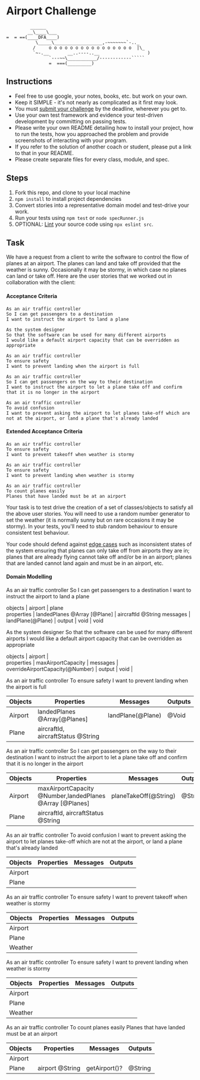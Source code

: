 # Airport Challenge

``````
         ______
        __\____\___
=  = ==(____DFA____)
           \_____\__________________,-~~~~~~~`-.._
          /     o o o o o o o o o o o o o o o o  |\_
          `~-.__       __..----..__                  )
                `---~~\___________/------------`````
                =  ===(_________)

``````

## Instructions

- Feel free to use google, your notes, books, etc. but work on your own.
- Keep it SIMPLE - it's not nearly as complicated as it first may look.
- You must [submit your challenge](https://airtable.com/shrUGm2T8TYCFAmjN) by the deadline, wherever you get to.
- Use your own test framework and evidence your test-driven development by committing on passing tests.
- Please write your own README detailing how to install your project, how to run the tests, how you approached the problem and provide screenshots of interacting with your program.
- If you refer to the solution of another coach or student, please put a link to that in your README.
- Please create separate files for every class, module, and spec.

## Steps

1. Fork this repo, and clone to your local machine
2. `npm install` to install project dependencies
3. Convert stories into a representative domain model and test-drive your work.
4. Run your tests using `npm test` or `node specRunner.js`
5. OPTIONAL: [Lint](https://eslint.org/docs/user-guide/getting-started) your source code using `npx eslint src`.

## Task

We have a request from a client to write the software to control the flow of planes at an airport. The planes can land and take off provided that the weather is sunny. Occasionally it may be stormy, in which case no planes can land or take off. Here are the user stories that we worked out in collaboration with the client:

#### Acceptance Criteria

```
As an air traffic controller
So I can get passengers to a destination
I want to instruct the airport to land a plane

As the system designer
So that the software can be used for many different airports
I would like a default airport capacity that can be overridden as appropriate

As an air traffic controller
To ensure safety
I want to prevent landing when the airport is full

As an air traffic controller
So I can get passengers on the way to their destination
I want to instruct the airport to let a plane take off and confirm that it is no longer in the airport

As an air traffic controller
To avoid confusion
I want to prevent asking the airport to let planes take-off which are not at the airport, or land a plane that's already landed
```

#### Extended Acceptance Criteria

```
As an air traffic controller
To ensure safety
I want to prevent takeoff when weather is stormy

As an air traffic controller
To ensure safety
I want to prevent landing when weather is stormy

As an air traffic controller
To count planes easily
Planes that have landed must be at an airport
```

Your task is to test drive the creation of a set of classes/objects to satisfy all the above user stories. You will need to use a random number generator to set the weather (it is normally sunny but on rare occasions it may be stormy). In your tests, you'll need to stub random behaviour to ensure consistent test behaviour.

Your code should defend against [edge cases](http://programmers.stackexchange.com/questions/125587/what-are-the-difference-between-an-edge-case-a-corner-case-a-base-case-and-a-b) such as inconsistent states of the system ensuring that planes can only take off from airports they are in; planes that are already flying cannot take off and/or be in an airport; planes that are landed cannot land again and must be in an airport, etc.

#### Domain Modelling

As an air traffic controller
So I can get passengers to a destination
I want to instruct the airport to land a plane

objects | airport | plane  
properties | landedPlanes @Array [@Plane] | aircraftId @String
messages | landPlane(@Plane) |
output | void | void

As the system designer
So that the software can be used for many different airports
I would like a default airport capacity that can be overridden as appropriate

objects | airport |  
properties | maxAirportCapacity |
messages | overrideAirportCapacity(@Number) |
output | void |

As an air traffic controller
To ensure safety
I want to prevent landing when the airport is full

| Objects | Properties                          | Messages          | Outputs |
| ------- | ----------------------------------- | ----------------- | ------- |
| Airport | landedPlanes @Array[@Planes]        | landPlane(@Plane) | @Void   |
| Plane   | aircraftId, aircraftStatus @String  |                   |         |

As an air traffic controller
So I can get passengers on the way to their destination
I want to instruct the airport to let a plane take off and confirm that it is no longer in the airport

| Objects | Properties                                              | Messages                        | Outputs |
| ------- | ------------------------------------------------------- | ------------------------------- | ------- |
| Airport | maxAirportCapacity @Number,landedPlanes @Array [@Planes]|  planeTakeOff(@String)          | @String |
| Plane   | aircraftId, aircraftStatus @String                      |                           

As an air traffic controller
To avoid confusion
I want to prevent asking the airport to let planes take-off which are not at the airport, or land a plane that's already landed


| Objects | Properties                          | Messages          | Outputs |
| ------- | ----------------------------------- | ----------------- | ------- |
| Airport |                                     |                   |         |
| Plane   |                                     |                   |         |

As an air traffic controller
To ensure safety
I want to prevent takeoff when weather is stormy

| Objects | Properties                          | Messages          | Outputs |
| ------- | ----------------------------------- | ----------------- | ------- |
| Airport |                                     |                   |         |
| Plane   |                                     |                   |         |
| Weather |                                     |                   |         |

As an air traffic controller
To ensure safety
I want to prevent landing when weather is stormy

| Objects | Properties                          | Messages          | Outputs |
| ------- | ----------------------------------- | ----------------- | ------- |
| Airport |                                     |                   |         |
| Plane   |                                     |                   |         |
| Weather |                                     |                   |         |

As an air traffic controller
To count planes easily
Planes that have landed must be at an airport

| Objects | Properties                          | Messages          | Outputs |
| ------- | ----------------------------------- | ----------------- | ------- |
| Airport |                                     |                   |         |
| Plane   |   airport @String                   | getAirport()?     | @String |